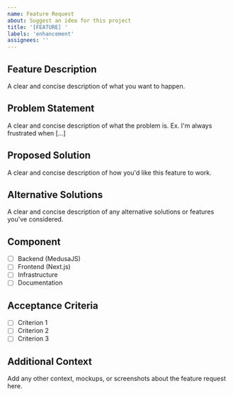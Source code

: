 ```yaml
---
name: Feature Request
about: Suggest an idea for this project
title: '[FEATURE] '
labels: 'enhancement'
assignees: ''
---
```


## Feature Description
A clear and concise description of what you want to happen.

## Problem Statement
A clear and concise description of what the problem is. Ex. I'm always frustrated when [...]

## Proposed Solution
A clear and concise description of how you'd like this feature to work.

## Alternative Solutions
A clear and concise description of any alternative solutions or features you've considered.

## Component
- [ ] Backend (MedusaJS)
- [ ] Frontend (Next.js)
- [ ] Infrastructure
- [ ] Documentation

## Acceptance Criteria
- [ ] Criterion 1
- [ ] Criterion 2
- [ ] Criterion 3

## Additional Context
Add any other context, mockups, or screenshots about the feature request here.
